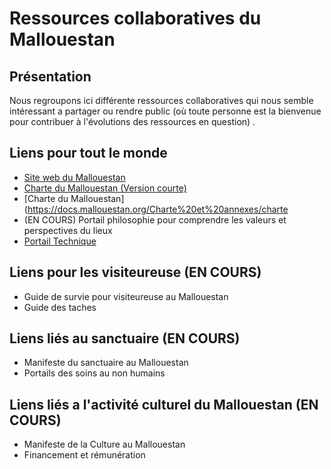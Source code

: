# Ressources collaboratives du Mallouestan
## Présentation
Nous regroupons ici différente ressources collaboratives qui nous semble intéressant a partager ou rendre public (où toute personne est la bienvenue pour contribuer à l'évolutions des ressources en question) . 
## Liens pour tout le monde
- [Site web du Mallouestan](https://mallouestan.org/)
- [Charte du Mallouestan (Version courte)](https://docs.mallouestan.org/Charte%20et%20annexes/charte-visite)
- [Charte du Mallouestan](https://docs.mallouestan.org/Charte%20et%20annexes/charte
- (EN COURS) Portail philosophie pour comprendre les valeurs et perspectives du lieux
- [Portail Technique](https://docs.mallouestan.org/Technique/)
## Liens pour les visiteureuse (EN COURS)
- Guide de survie pour visiteureuse au Mallouestan
- Guide des taches
## Liens liés au sanctuaire (EN COURS)
- Manifeste du sanctuaire au Mallouestan
- Portails des soins au non humains 
## Liens liés a l'activité culturel du Mallouestan (EN COURS)
- Manifeste de la Culture au Mallouestan
- Financement et rémunération